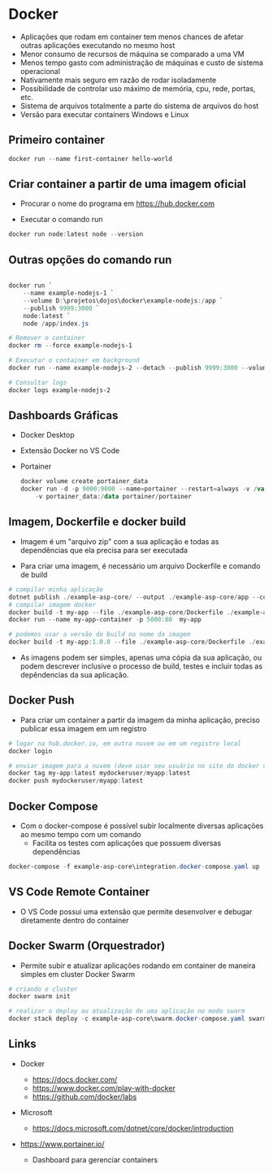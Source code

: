 # Docker #

- Aplicações que rodam em container tem menos chances de afetar outras aplicações executando no mesmo host
- Menor consumo de recursos de máquina se comparado a uma VM
- Menos tempo gasto com administração de máquinas e custo de sistema operacional
- Nativamente mais seguro em razão de rodar isoladamente
- Possibilidade de controlar uso máximo de memória, cpu, rede, portas, etc.
- Sistema de arquivos totalmente a parte do sistema de arquivos do host
- Versão para executar containers Windows e Linux

## Primeiro container ##

```powershell
docker run --name first-container hello-world
```

## Criar container a partir de uma imagem oficial ##

- Procurar o nome do programa em https://hub.docker.com

- Executar o comando run

```powershell
docker run node:latest node --version
```

## Outras opções do comando run ##

```powershell

docker run `
    --name example-nodejs-1 `
    --volume D:\projetos\dojos\docker\example-nodejs:/app `
    --publish 9999:3000 `
    node:latest `
    node /app/index.js

# Remover o container
docker rm --force example-nodejs-1

# Executar o container em background
docker run --name example-nodejs-2 --detach --publish 9999:3000 --volume ${PWD}/example-nodejs:/app node:latest node /app/index.js

# Consultar logs
docker logs example-nodejs-2
```

## Dashboards Gráficas ##

- Docker Desktop
- Extensão Docker no VS Code
- Portainer

    ```powershell
    docker volume create portainer_data
    docker run -d -p 9000:9000 --name=portainer --restart=always -v /var/run/docker.sock:/var/run/docker.sock `
        -v portainer_data:/data portainer/portainer
    ```

## Imagem, Dockerfile e docker build ##

- Imagem é um "arquivo zip" com a sua aplicação e todas as dependências que ela precisa para ser executada 

- Para criar uma imagem, é necessário um arquivo Dockerfile e comando de build

```powershell
# compilar minha aplicação
dotnet publish ./example-asp-core/ --output ./example-asp-core/app --configuration Release
# compilar imagem docker
docker build -t my-app --file ./example-asp-core/Dockerfile ./example-asp-core
docker run --name my-app-container -p 5000:80  my-app

# podemos usar a versão do build no nome da imagem
docker build -t my-app:1.0.0 --file ./example-asp-core/Dockerfile ./example-asp-core
```

- As imagens podem ser simples, apenas uma cópia da sua aplicação, ou podem descrever inclusive o processo de build, testes e incluir todas as depêndencias da sua aplicação.


## Docker Push ##

- Para criar um container a partir da imagem da minha aplicação, preciso publicar essa imagem em um registro
```powershell
# logar na hub.docker.io, em outra nuvem ou em um registro local
docker login

# enviar imagem para a nuvem (deve usar seu usuário no site do docker como prefixo do nome da imagem)
docker tag my-app:latest mydockeruser/myapp:latest
docker push mydockeruser/myapp:latest
```
## Docker Compose ## 

- Com o docker-compose é possível subir localmente diversas aplicações ao mesmo tempo com um comando
    - Facilita os testes com aplicações que possuem diversas dependências

```powershell
docker-compose -f example-asp-core\integration.docker-compose.yaml up
```

## VS Code Remote Container ##

- O VS Code possui uma extensão que permite desenvolver e debugar diretamente dentro do container

## Docker Swarm (Orquestrador) ## 

- Permite subir e atualizar aplicações rodando em container de maneira simples em cluster Docker Swarm

```powershell
# criando o cluster
docker swarm init

# realizar o deploy ou atualização de uma aplicação no modo swarm
docker stack deploy -c example-asp-core\swarm.docker-compose.yaml swarmdemo
```

## Links ##

- Docker
    - https://docs.docker.com/
    - https://www.docker.com/play-with-docker
    - https://github.com/docker/labs

- Microsoft
    - https://docs.microsoft.com/dotnet/core/docker/introduction

- https://www.portainer.io/
    - Dashboard para gerenciar containers
    
